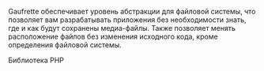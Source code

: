 Gaufrette обеспечивает уровень абстракции для файловой системы, что позволяет вам разрабатывать приложения без необходимости знать, где и как будут сохранены медиа-файлы. Также позволяет менять расположение файлов без изменения исходного кода, кроме определения файловой системы.

Библиотека PHP